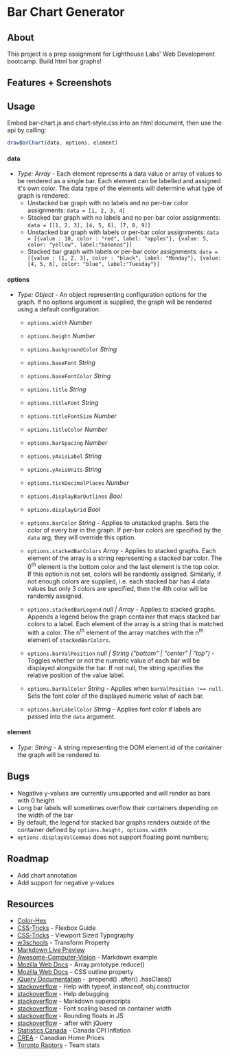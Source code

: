# Bar Chart Generator

## About
This project is a prep assignment for Lighthouse Labs' Web Development bootcamp.  Build html bar graphs!

## Features + Screenshots

## Usage

Embed bar-chart.js and chart-style.css into an html document, then use the api by calling:

```javascript
drawBarChart(data, options, element)
```

#### data
- *Type: Array* - Each element represents a data value or array of values to be rendered as a single bar. Each element can be labelled and assigned it's own color.  The data type of the elements will determine what type of graph is rendered.
  - Unstacked bar graph with no labels and no per-bar color assignments: `data = [1, 2, 3, 4]`
  - Stacked bar graph with no labels and no per-bar color assignments: `data = [[1, 2, 3], [4, 5, 6], [7, 8, 9]]`
  - Unstacked bar graph with labels or per-bar color assignments:
    `data = [{value : 10, color : "red", label: "apples"}, {value: 5, color: "yellow", label:"bananas"}]`
  - Stacked bar graph with labels or per-bar color assignments:
    `data = [{value : [1, 2, 3], color : "black", label: "Monday"}, {value: [4, 5, 6], color: "blue", label:"Tuesday"}]`

#### options
- *Type: Object* - An object representing configuration options for the graph.  If no options argument is supplied, the graph will be rendered using a default configuration.
  - `options.width` *Number*
  - `options.height` *Number*
  - `options.backgroundColor` *String*
  - `options.baseFont` *String*
  - `options.baseFontColor` *String*
  - `options.title` *String*
  - `options.titleFont` *String*
  - `options.titleFontSize` *Number*
  - `options.titleColor` *Number*
  - `options.barSpacing` *Number*
  - `options.yAxisLabel` *String*
  - `options.yAxisUnits` *String*
  - `options.tickDecimalPlaces` *Number*
  - `options.displayBarOutlines` *Bool*
  - `options.displayGrid` *Bool*
  - `options.barColor` *String* - Applies to unstacked graphs.  Sets the color of every bar in the graph.  If per-bar colors are specified by the `data` arg, they will override this option.

  - `options.stackedBarColors` *Array* - Applies to stacked graphs.  Each element of the array is a string representing a stacked bar color.  The 0<sup>th</sup> element is the bottom color and the last element is the top color.  If this option is not set, colors will be randomly assigned.  Similarly, if not enough colors are supplied, i.e. each stacked bar has 4 data values but only 3 colors are specified, then the 4th color will be randomly assigned.

  - `options.stackedBarLegend` *null | Array* - Applies to stacked graphs.  Appends a legend below the graph container that maps stacked bar colors to a label.  Each element of the array is a string that is matched with a color.  The n<sup>th</sup> element of the array matches with the n<sup>th</sup> element of `stackedBarColors`.

  - `options.barValPosition` *null | String ("bottom" | "center" | "top")* - Toggles whether or not the numeric value of each bar will be displayed alongside the bar.  If not null, the string specifies the relative position of the value label.

  - `options.barValColor` *String* - Applies when `barValPosition !== null`.  Sets the font color of the displayed numeric value of each bar.

  - `options.barLabelColor` *String* - Applies font color if labels are passed into the `data` argument.

#### element
  - *Type: String* - A string representing the DOM element.id of the container the graph will be rendered to.

## Bugs
  - Negative y-values are currently unsupported and will render as bars with 0 height
  - Long bar labels will sometimes overflow their containers depending on the width of the bar
  - By default, the legend for stacked bar graphs renders outside of the container defined by `options.height, options.width`
  - `options.displayValCommas` does not support floating point numbers;

## Roadmap
- Add chart annotation
- Add support for negative y-values

## Resources
- [Color-Hex](www.color-hex.com)
- [CSS-Tricks](https://css-tricks.com/snippets/css/a-guide-to-flexbox/) - Flexbox Guide
- [CSS-Tricks](https://css-tricks.com/viewport-sized-typography/) - Viewport Sized Typography
- [w3schools](https://www.w3schools.com/cssref/css3_pr_transform.asp) - Transform Property
- [Markdown Live Preview](http://markdownlivepreview.com/)
- [Awesome-Computer-Vision](https://github.com/jbhuang0604/awesome-computer-vision/blob/master/README.md) - Markdown example
- [Mozilla Web Docs](https://developer.mozilla.org/en-US/docs/Web/JavaScript/Reference/Global_Objects/Array/Reduce) - Array.prototype.reduce()
- [Mozilla Web Docs](https://developer.mozilla.org/en-US/docs/Web/CSS/outline) - CSS outline property
- [jQuery Documentation](http://api.jquery.com) - .prepend() .after() .hasClass()
- [stackoverflow](https://stackoverflow.com/questions/1249531/how-to-get-a-javascript-objects-class#1249554) - Help with typeof, instanceof, obj.constructor
- [stackoverflow](https://stackoverflow.com/questions/280389/how-do-you-find-out-the-caller-function-in-javascript) - Help debugging
- [stackoverflow](https://stackoverflow.com/questions/15155778/superscript-in-markdown-github-flavored) - Markdown superscripts
- [stackoverflow](https://stackoverflow.com/questions/16056591/font-scaling-based-on-width-of-container#19814948) - Font scaling based on container width
- [stackoverflow](https://stackoverflow.com/questions/9453421/how-to-round-float-numbers-in-javascript) - Rounding floats in JS
- [stackoverflow](https://stackoverflow.com/questions/17788990/access-the-css-after-selector-with-jquery) - :after with jQuery
- [Statistics Canada](http://www.statcan.gc.ca/tables-tableaux/sum-som/l01/cst01/econ46a-eng.htm) - Canada CPI Inflation
- [CREA](http://creastats.crea.ca/natl/index.html) - Canadian Home Prices
- [Toronto Raptors](http://www.nba.com/raptors/stats/team) - Team stats
